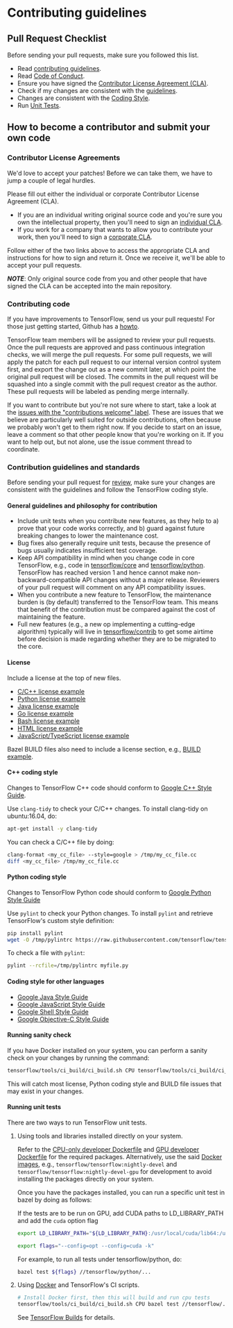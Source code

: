 # Contributing guidelines

## Pull Request Checklist

Before sending your pull requests, make sure you followed this list.

- Read [contributing guidelines](CONTRIBUTING.md).
- Read [Code of Conduct](CODE_OF_CONDUCT.md).
- Ensure you have signed the [Contributor License Agreement (CLA)](https://cla.developers.google.com/).
- Check if my changes are consistent with the [guidelines](https://github.com/tensorflow/tensorflow/blob/master/CONTRIBUTING.md#general-guidelines-and-philosophy-for-contribution).
- Changes are consistent with the [Coding Style](https://github.com/tensorflow/tensorflow/blob/master/CONTRIBUTING.md#c-coding-style).
- Run [Unit Tests](https://github.com/tensorflow/tensorflow/blob/master/CONTRIBUTING.md#running-unit-tests).

## How to become a contributor and submit your own code

### Contributor License Agreements

We'd love to accept your patches! Before we can take them, we have to jump a couple of legal hurdles.

Please fill out either the individual or corporate Contributor License Agreement (CLA).

  * If you are an individual writing original source code and you're sure you own the intellectual property, then you'll need to sign an [individual CLA](https://code.google.com/legal/individual-cla-v1.0.html).
  * If you work for a company that wants to allow you to contribute your work, then you'll need to sign a [corporate CLA](https://code.google.com/legal/corporate-cla-v1.0.html).

Follow either of the two links above to access the appropriate CLA and instructions for how to sign and return it. Once we receive it, we'll be able to accept your pull requests.

***NOTE***: Only original source code from you and other people that have signed the CLA can be accepted into the main repository.

### Contributing code

If you have improvements to TensorFlow, send us your pull requests! For those
just getting started, Github has a [howto](https://help.github.com/articles/using-pull-requests/).

TensorFlow team members will be assigned to review your pull requests. Once the pull requests are approved and pass continuous integration checks, we will merge the pull requests.
For some pull requests, we will apply the patch for each pull request to our internal version control system first, and export the change out as a new commit later, at which point the original pull request will be closed. The commits in the pull request will be squashed into a single commit with the pull request creator as the author. These pull requests will be labeled as pending merge internally.

If you want to contribute but you're not sure where to start, take a look at the
[issues with the "contributions welcome" label](https://github.com/tensorflow/tensorflow/labels/stat%3Acontributions%20welcome).
These are issues that we believe are particularly well suited for outside
contributions, often because we probably won't get to them right now. If you
decide to start on an issue, leave a comment so that other people know that
you're working on it. If you want to help out, but not alone, use the issue
comment thread to coordinate.

### Contribution guidelines and standards

Before sending your pull request for
[review](https://github.com/tensorflow/tensorflow/pulls),
make sure your changes are consistent with the guidelines and follow the
TensorFlow coding style.

#### General guidelines and philosophy for contribution

* Include unit tests when you contribute new features, as they help to
  a) prove that your code works correctly, and b) guard against future breaking
  changes to lower the maintenance cost.
* Bug fixes also generally require unit tests, because the presence of bugs
  usually indicates insufficient test coverage.
* Keep API compatibility in mind when you change code in core TensorFlow,
  e.g., code in [tensorflow/core](https://github.com/tensorflow/tensorflow/tree/master/tensorflow/core) and  [tensorflow/python](https://github.com/tensorflow/tensorflow/tree/master/tensorflow/python).
  TensorFlow has reached version 1 and hence cannot make
  non-backward-compatible API changes without a major release. Reviewers of your
  pull request will comment on any API compatibility issues.
* When you contribute a new feature to TensorFlow, the maintenance burden is (by
  default) transferred to the TensorFlow team. This means that benefit of the
  contribution must be compared against the cost of maintaining the feature.
* Full new features (e.g., a new op implementing a cutting-edge algorithm)
  typically will live in
  [tensorflow/contrib](https://github.com/tensorflow/tensorflow/tree/master/tensorflow/contrib)
  to get some airtime before decision is made regarding whether they are to be
  migrated to the core.

#### License

Include a license at the top of new files.

* [C/C++ license example](https://github.com/tensorflow/tensorflow/blob/master/tensorflow/core/framework/op.cc#L1)
* [Python license example](https://github.com/tensorflow/tensorflow/blob/master/tensorflow/python/ops/nn.py#L1)
* [Java license example](https://github.com/tensorflow/tensorflow/blob/master/tensorflow/java/src/main/java/org/tensorflow/Graph.java#L1)
* [Go license example](https://github.com/tensorflow/tensorflow/blob/master/tensorflow/go/operation.go#L1)
* [Bash license example](https://github.com/tensorflow/tensorflow/blob/master/tensorflow/tools/ci_build/ci_sanity.sh#L2)
* [HTML license example](https://github.com/tensorflow/tensorboard/blob/master/tensorboard/components/tf_backend/tf-backend.html#L2)
* [JavaScript/TypeScript license example](https://github.com/tensorflow/tensorboard/blob/master/tensorboard/components/tf_backend/backend.ts#L1)

Bazel BUILD files also need to include a license section, e.g.,
[BUILD example](https://github.com/tensorflow/tensorflow/blob/master/tensorflow/core/BUILD#L61).

#### C++ coding style

Changes to TensorFlow C++ code should conform to
[Google C++ Style Guide](https://google.github.io/styleguide/cppguide.html).

Use `clang-tidy` to check your C/C++ changes. To install clang-tidy on ubuntu:16.04, do:

```bash
apt-get install -y clang-tidy
```

You can check a C/C++ file by doing:


```bash
clang-format <my_cc_file> --style=google > /tmp/my_cc_file.cc
diff <my_cc_file> /tmp/my_cc_file.cc
```

#### Python coding style

Changes to TensorFlow Python code should conform to
[Google Python Style Guide](https://google.github.io/styleguide/pyguide.html)

Use `pylint` to check your Python changes. To install `pylint` and
retrieve TensorFlow's custom style definition:

```bash
pip install pylint
wget -O /tmp/pylintrc https://raw.githubusercontent.com/tensorflow/tensorflow/master/tensorflow/tools/ci_build/pylintrc
```

To check a file with `pylint`:

```bash
pylint --rcfile=/tmp/pylintrc myfile.py
```

#### Coding style for other languages

* [Google Java Style Guide](https://google.github.io/styleguide/javaguide.html)
* [Google JavaScript Style Guide](https://google.github.io/styleguide/jsguide.html)
* [Google Shell Style Guide](https://google.github.io/styleguide/shell.xml)
* [Google Objective-C Style Guide](https://google.github.io/styleguide/objcguide.html)

#### Running sanity check

If you have Docker installed on your system, you can perform a sanity check on
your changes by running the command:

```bash
tensorflow/tools/ci_build/ci_build.sh CPU tensorflow/tools/ci_build/ci_sanity.sh
```

This will catch most license, Python coding style and BUILD file issues that
may exist in your changes.

#### Running unit tests

There are two ways to run TensorFlow unit tests.

1. Using tools and libraries installed directly on your system.

   Refer to the
   [CPU-only developer Dockerfile](https://github.com/tensorflow/tensorflow/blob/master/tensorflow/tools/docker/Dockerfile.devel) and
   [GPU developer Dockerfile](https://github.com/tensorflow/tensorflow/blob/master/tensorflow/tools/docker/Dockerfile.devel-gpu)
   for the required packages. Alternatively, use the said
   [Docker images](https://hub.docker.com/r/tensorflow/tensorflow/tags/), e.g.,
   `tensorflow/tensorflow:nightly-devel` and `tensorflow/tensorflow:nightly-devel-gpu`
   for development to avoid installing the packages directly on your system.

   Once you have the packages installed, you can run a specific unit test in
   bazel by doing as follows:

   If the tests are to be run on GPU, add CUDA paths to LD_LIBRARY_PATH and add
   the `cuda` option flag

   ```bash
   export LD_LIBRARY_PATH="${LD_LIBRARY_PATH}:/usr/local/cuda/lib64:/usr/local/cuda/extras/CUPTI/lib64:$LD_LIBRARY_PATH"

   export flags="--config=opt --config=cuda -k"
   ```

   For example, to run all tests under tensorflow/python, do:

   ```bash
   bazel test ${flags} //tensorflow/python/...
   ```

2. Using [Docker](https://www.docker.com) and TensorFlow's CI scripts.

   ```bash
   # Install Docker first, then this will build and run cpu tests
   tensorflow/tools/ci_build/ci_build.sh CPU bazel test //tensorflow/...
   ```

   See
   [TensorFlow Builds](https://github.com/tensorflow/tensorflow/tree/master/tensorflow/tools/ci_build) for details.

